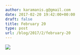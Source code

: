 ```yaml
---
author: karamanis.g@gmail.com
date: 2017-02-20 19:42:00+00:00
draft: false
title: February 20
type: post
url: /blog/2017/2/february-20
---
```


![](/images/2017-02-20-20172february-20/image-asset.jpeg)

